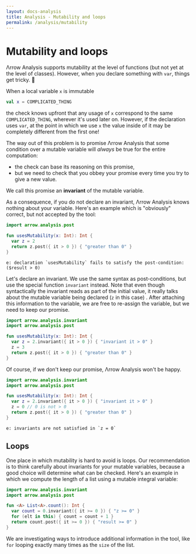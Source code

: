 ```yaml
---
layout: docs-analysis
title: Analysis - Mutability and loops
permalink: /analysis/mutability
---
```


# Mutability and loops

Λrrow Analysis supports mutability at the level of functions (but not yet at the level of classes). However, when you declare something with `var`, things get tricky. 👻

When a local variable `x` is immutable

```kotlin
val x = COMPLICATED_THING
```

the check knows upfront that any usage of `x` correspond to the same `COMPLICATED_THING`, wherever it's used later on. However, if the declaration uses `var`, at the point in which we use `x` the value inside of it may be completely different from the first one!

The way out of this problem is to promise Λrrow Analysis that some condition over a mutable variable will _always_ be true for the entire computation:

- the check can base its reasoning on this promise,
- but we need to check that you obbey your promise every time you try to give a new value.

We call this promise an **invariant** of the mutable variable.

As a consequence, if you do not declare an invariant, Λrrow Analysis knows nothing about your variable. Here's an example which is "obviously" correct, but not accepted by the tool:

```kotlin
import arrow.analysis.post

fun usesMutability(x: Int): Int {
  var z = 2
  return z.post({ it > 0 }) { "greater than 0" }
}
```
```
e: declaration `usesMutability` fails to satisfy the post-condition: ($result > 0)
```

Let's declare an invariant. We use the same syntax as post-conditions, but use the special function `invariant` instead. Note that even though syntactically the invariant reads as part of the initial value, it really talks about the mutable variable being declared (`z` in this case)
. After attaching this information to the variable, we are free to re-assign the variable, but we need to keep our promise.

```kotlin
import arrow.analysis.invariant
import arrow.analysis.post

fun usesMutability(x: Int): Int {
  var z = 2.invariant({ it > 0 }) { "invariant it > 0" }
  z = 3
  return z.post({ it > 0 }) { "greater than 0" }
}
```

Of course, if we don't keep our promise, Λrrow Analysis won't be happy.

```kotlin
import arrow.analysis.invariant
import arrow.analysis.post

fun usesMutability(x: Int): Int {
  var z = 2.invariant({ it > 0 }) { "invariant it > 0" }
  z = 0 // 0 is not > 0
  return z.post({ it > 0 }) { "greater than 0" }
}
```
```
e: invariants are not satisfied in `z = 0`
```

## Loops

One place in which mutability is hard to avoid is loops. Our recommendation is to think carefully about invariants for your mutable variables, because a good choice will determine what can be checked. Here's an example in which we compute the length of a list using a mutable integral variable:

```kotlin
import arrow.analysis.invariant
import arrow.analysis.post

fun <A> List<A>.count(): Int {
  var count = 0.invariant({ it >= 0 }) { "z >= 0" }
  for (elt in this) { count = count + 1 }
  return count.post({ it >= 0 }) { "result >= 0" }
}
```

We are investigating ways to introduce additional information in the tool, like `for` looping exactly many times as the `size` of the list.
